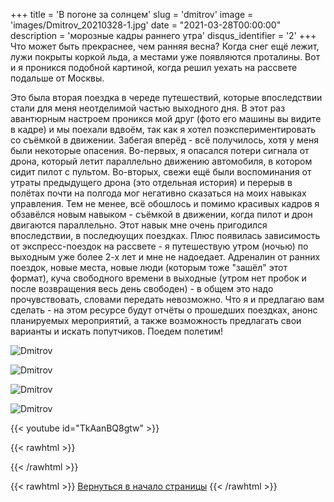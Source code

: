 +++
title = 'В погоне за солнцем'
slug = 'dmitrov'
image = 'images/Dmitrov_20210328-1.jpg'
date = "2021-03-28T00:00:00"
description = 'морозные кадры раннего утра'
disqus_identifier = '2'
+++
Что может быть прекраснее, чем ранняя весна? Когда снег ещё лежит, лужи покрыты коркой льда, а местами уже появляются проталины. Вот и я проникся подобной картиной, когда решил уехать на рассвете подальше от Москвы.

Это была вторая поездка в череде путешествий, которые впоследствии стали для меня неотделимой частью выходного дня. В этот раз авантюрным настроем проникся мой друг (фото его машины вы видите в кадре) и мы поехали вдвоём, так как я хотел поэкспериментировать со съёмкой в движении. Забегая вперёд - всё получилось, хотя у меня были некоторые опасения.
Во-первых, я опасался потери сигнала от дрона, который летит параллельно движению автомобиля, в котором сидит пилот с пультом.
Во-вторых, свежи ещё были воспоминания от утраты предыдущего дрона (это отдельная история) и перерыв в полётах почти на полгода мог негативно сказаться на моих навыках управления.
Тем не менее, всё обошлось и помимо красивых кадров я обзавёлся новым навыком - съёмкой в движении, когда пилот и дрон двигаются параллельно. Этот навык мне очень пригодился впоследствии, в последюущих поездках.
Плюс появилась зависимость от экспресс-поездок на рассвете - я путешествую утром (ночью) по выходным уже более 2-х лет и мне не надоедает. Адреналин от ранних поездок, новые места, новые люди (которым тоже "зашёл" этот формат), куча свободного времени в выходные (утром нет пробок и после возвращения весь день свободен) - в общем это надо прочувствовать, словами передать невозможно. Что я и предлагаю вам сделать - на этом ресурсе будут отчёты о прошедших поездках, анонс планируемых мероприятий, а также возможность предлагать свои варианты и искать попутчиков.
Поедем полетим!


![Dmitrov](/images/Dmitrov_20210328-2.jpg)

![Dmitrov](/images/Dmitrov_20210328-3.jpg)

![Dmitrov](/images/Dmitrov_20210328-4.jpg)

![Dmitrov](/images/Dmitrov_20210328-5.jpg)

{{< youtube id="TkAanBQ8gtw" >}}

   

{{< rawhtml >}}
<script type="text/javascript" charset="utf-8" async src="https://api-maps.yandex.ru/services/constructor/1.0/js/?um=constructor%3A4c18d633521f029d20462231afef3dc2c85b6b9c996cc031994f3925d5cc38c7&amp;width=500&amp;height=492&amp;lang=ru_RU&amp;scroll=true"></script>
{{< /rawhtml >}}

    

{{< rawhtml >}}
<a href="#">Вернуться в начало страницы</a>
{{< /rawhtml >}}
